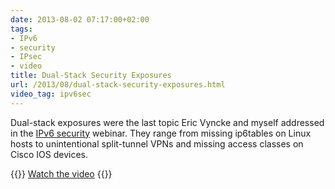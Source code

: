 ```yaml
---
date: 2013-08-02 07:17:00+02:00
tags:
- IPv6
- security
- IPsec
- video
title: Dual-Stack Security Exposures
url: /2013/08/dual-stack-security-exposures.html
video_tag: ipv6sec
---
```

Dual-stack exposures were the last topic Eric Vyncke and myself addressed in the [IPv6 security](http://www.ipspace.net/IPv6_security) webinar. They range from missing ip6tables on Linux hosts to unintentional split-tunnel VPNs and missing access classes on Cisco IOS devices.

{{<jump>}}
[Watch the video](http://demo.ipspace.net/get/D7%20-%20Dual-Stack%20Related%20Exposures.mp4)
{{</jump>}}
